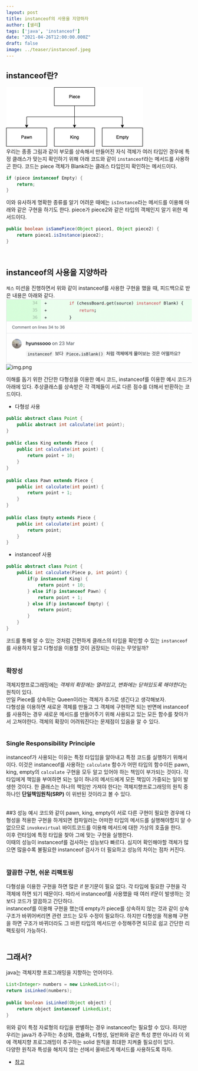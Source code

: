 ```yaml
---
layout: post  
title: instanceof의 사용을 지양하자
author: [샐리]
tags: ['java', 'instanceof']
date: "2021-04-26T12:00:00.000Z"
draft: false
image: ../teaser/instanceof.jpeg
---  
```

## instanceof란?
![상속구조](../images/2021-04-26-instanceof-1.png)  
우리는 종종 그림과 같이 부모를 상속해서 만들어진 자식 객체가 여러 타입인 경우에 특정 클래스가 맞는지 확인하기 위해 아래 코드와 같이 `instanceof`라는 메서드를 사용하곤 한다.
코드는 piece 객체가 Blank라는 클래스 타입인지 확인하는 메서드이다.

```java
if (piece instanceof Empty) {
    return;
}
```  

이와 유사하게 명확한 종류를 알기 어려운 때에는 `isInstance`라는 메서드를 이용해 아래와 같은 구현을 하기도 한다.
piece가 piece2와 같은 타입의 객체인지 알기 위한 메서드이다.

```java
public boolean isSamePiece(Object piece1, Object piece2) {
    return piece1.isInstance(piece2);
}
```  

<br>

## instanceof의 사용을 지양하라
`체스` 미션을 진행하면서 위와 같이 instanceof를 사용한 구현을 했을 때, 피드백으로 받은 내용은 아래와 같다.
![피드백](../images/2021-04-26-instanceof-2.png)![img.png](src/content/profile/img.png)

이해를 돕기 위한 간단한 다형성을 이용한 예시 코드, instanceof를 이용한 예시 코드가 아래에 있다.
추상클래스를 상속받은 각 객체들이 서로 다른 점수를 더해서 반환하는 코드이다.

- 다형성 사용

```java
public abstract class Point {
    public abstract int calculate(int point);
}

public class King extends Piece {
    public int calculate(int point) {
        return point + 10;
    }
}

public class Pawn extends Piece {
    public int calculate(int point) {
        return point + 1;
    }
}

public class Empty extends Piece {
    public int calculate(int point) {
        return point;
    }
}
```  

- instanceof 사용

```java
public abstract class Point {
    public int calculate(Piece p, int point) {
        if(p instanceof King) {
            return point + 10;
        } else if(p instanceof Pawn) {
            return point + 1;
        } else if(p instanceof Empty) {
            return point;
        }
    }
}
```  

코드를 통해 알 수 있는 것처럼 간편하게 클래스의 타입을 확인할 수 있는 `instanceof`를 사용하지 말고 다형성을 이용할 것이 권장되는 이유는 무엇일까?  
<br>

### 확장성
객체지향프로그래밍에는 *객체의 확장에는 열려있고, 변화에는 닫혀있도록 해야한다*는 원칙이 있다.  
만일 Piece를 상속하는 Queen이라는 객체가 추가로 생긴다고 생각해보자.  
다형성을 이용하면 새로운 객체를 만들고 그 객체에 구현하면 되는 반면에 instanceof를 사용하는 경우 새로운 메서드를 만들어주기 위해 사용되고 있는 모든 함수를 찾아가서 고쳐야한다.
객체의 확장이 어려워진다는 문제점이 있음을 알 수 있다.  
<br>

### Single Responsibility Principle
instanceof가 사용되는 이유는 특정 타입임을 알아내고 특정 코드를 실행하기 위해서이다.
이것은 instanceof를 사용하는 `calculate` 함수가 어떤 타입의 함수이든 pawn, king, empty의 `calculate` 구현을 모두 알고 있어야 하는 책임이 부가되는 것이다.
각 타입에게 책임을 부여하면 되는 일이 하나의 메서드에게 모든 책임이 가중되는 일이 발생한 것이다.
한 클래스는 하나의 책임만 가져야 한다는 객체지향프로그래밍의 원칙 중 하나인 **단일책임원칙(SRP)** 이 위반된 것이라고 볼 수 있다.  
<br>

##3 성능
예시 코드와 같이 pawn, king, empty이 서로 다른 구현이 필요한 경우에 다형성을 적용한 구현을 하게되면 컴파일러는 어떠한 타입의 메서드를 실행해야할지 알 수 없으므로 `invokevirtual` 바이트코드를 이용해 메서드에 대한 가상의 호출을 한다.  
이후 런타임에 특정 타입을 찾아 그에 맞는 구현을 실행한다.  
이때의 성능이 instanceof를 검사하는 성능보다 빠르다. 심지어 확인해야할 객체가 많으면 많을수록 불필요한 instanceof 검사가 더 필요하고 성능의 차이는 점차 커진다.  
<br>

### 깔끔한 구현, 쉬운 리팩토링
다형성을 이용한 구현을 하면 많은 if 분기문이 필요 없다.
각 타입에 필요한 구현을 각 객체에 하면 되기 때문이다.
따라서 instanceof를 사용했을 때 여러 if문이 발생하는 것보다 코드가 깔끔하고 간단하다.  
instanceof를 이용해 구현을 했는데 empty가 piece를 상속하지 않는 것과 같이 상속 구조가 바뀌어버리면 관련 코드는 모두 수정이 필요하다.
하지만 다형성을 적용해 구현을 하면 구조가 바뀌더라도 그 바뀐 타입의 메서드만 수정해주면 되므로 쉽고 간단한 리팩토링이 가능하다.  
<br>

## 그래서?
java는 객체지향 프로그래밍을 지향하는 언어이다.
```java
List<Integer> numbers = new LinkedList<>();
return isLinked(numbers);

public boolean isLinked(Object object) {
    return object instanceof LinkedList;
}
```  
위와 같이 특정 자료형의 타입을 판별하는 경우 instanceof는 필요할 수 있다.
하지만 우리는 java가 추구하는 추상화, 캡슐화, 다형성, 일반화와 같은 특성 뿐만 아니라 이 외에 객체지향 프로그래밍이 추구하는 solid 원칙을 최대한 지켜줄 필요성이 있다.  
다양한 원칙과 특성을 해치지 않는 선에서 올바르게 메서드를 사용하도록 하자.

- [참고](https://link-intersystems.com/blog/2015/04/25/instanceof-vs-polimorphism/)  
